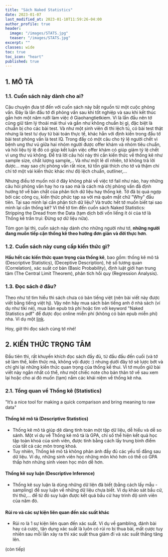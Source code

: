 ```yaml
---
title: "Sách Naked Statistics"
date: 2023-01-07
last_modified_at: 2023-01-10T11:59:26-04:00
author_profile: true
header:
  image: "/images/STATS.jpg"
  teaser: "/images/STATS.jpg"
excerpt: ""
classes: wide
toc: true
toc_icon: "heart"
published: true
---
```


## 1. MÔ TẢ
### 1.1. Cuốn sách này dành cho ai?
Câu chuyện đưa tớ đến với cuốn sách này bắt nguồn từ một cuộc phỏng vấn. Đây là lần đầu tớ đi phỏng vấn sau khi tốt nghiệp và sau khi kết thúc gần hơn một năm rưỡi làm việc ở Giaohangtietkiem. Vì là lần đầu nên tớ cũng giữ tâm lý thoải mái thui và gần như không chuẩn bị gì, đặc biệt là chuẩn bị cho các bài test. Và như một sinh viên đi thi lệch tủ, có bài test thật nhưng là test tư duy từ bài toán thực tế, khác hẳn với định kiến trong đầu tớ bài test phỏng vấn là test IQ. Trong đấy có một câu cho tỷ lệ người chết vì bệnh ung thư vú giữa hai nhóm người được offer khám và nhóm tiêu chuẩn, và hỏi liệu tỷ lệ đó có giúp kết luận việc offer khám có giúp giảm tỷ lệ chết vì ung thư vú không. Để trả lời câu hỏi này thì cần kiến thức về thống kê như sample size, chất lượng sample,.. Và như một lẽ dĩ nhiên, tớ không trả lời được... may sao chị phỏng vấn rất nice, từ tốn giải thích cho tớ và thậm chí chỉ tớ một vài kiến thức khác như độ lệch chuẩn, outliner,... 

Nhưng điều tớ muốn nói ở đây không phải về việc tớ fail như nào, hay những câu hỏi phỏng vấn hay ho ra sao mà là cách mà chị phỏng vấn đã định hướng tớ về bản chất của phân tích dữ liệu hay thống kê. Tớ đã bị quá ngợp bởi các công cụ, kiến thức phức tạp xa vời mà quên mất chữ "Why" đầu tiên. Tại sao mình lại cần phân tích dữ liệu? Và trước hết tớ muốn biết tại sao mình lại cần thống kê? Vì thế tớ tìm đến cuốn sách Naked Statistics: Stripping the Dread from the Data (tạm dịch bởi vốn liếng ít ỏi của tớ là Thống kê trần trụi: Đừng sợ dữ liệu nữa).

Tóm gọn lại thì, cuốn sách này dành cho những người như tớ, **những người đang muốn tiếp cận thống kê theo hướng đơn giản và đời thực hơn**. 

### 1.2. Cuốn sách này cung cấp kiến thức gì?
**Hầu hết các kiến thức quan trọng của thống kê**, bao gồm: thống kê mô tả (Descriptive Statistics), (Deceptive Description), hệ số tương quan (Correlation), xác suất cơ bản (Basic Probability), định luật giới hạn trung tâm (The Central Limit Theorem), phân tích hồi quy (Regression Analysis).

### 1.3. Đọc sách ở đâu?
Theo như tớ tìm hiểu thì sách chưa có bản tiếng việt (nên bài viết này được viết bằng tiếng việt hj). Vậy nên hãy mua sách bản tiếng anh ở nhà sách (ví dụ như tiki nè), mua bản epub trả phí hoặc tìm với keyword "Naked Statistics pdf" để được đọc online miễn phí (không có bản epub miễn phí) nha. Ví dụ một [link](https://media.oiipdf.com/pdf/9b324d85-3b79-4dc1-b7b2-898f1cc64d45.pdf).

Hoy, giờ thì đọc sách cùng tớ nhé!

## 2. KIẾN THỨC TRỌNG TÂM
Đầu tiên thì, rất khuyến khích đọc sách đầy đủ, từ đầu đầu đến cuối (và tớ sẽ làm thế, kiến thức mà, không vội được :) nhưng dưới đây tớ sẽ lược bớt và chỉ ghi lại những kiến thức quan trọng của thống kế thui. Vì tớ muốn giữ bài viết này ngắn nhất có thể, như một chiếc note cho bản thân tớ về sau xem lại hoặc cho ai đó muốn (tạm) nắm các khái niệm về thống kê nha.

### 2.1. Tổng quan về Thống kê (Statistics)
"It’s a nice tool for making a quick comparison and bring meaning to raw data"

#### Thống kê mô tả (Descriptive Statistics)
- Thống kê mô tả giúp dẽ dàng tính toán một tập dữ liệu, dễ hiểu và dễ so sánh. Một ví dụ về Thống kê mô tả là GPA, chỉ số thể hiện kết quả học tập toàn khoá của sinh viên, được tính bằng cách lấy trung bình điểm của tất cả các môn trong khoá.
- Tuy nhiên, Thống kê mô tả không phản ánh đầy đủ các yếu tố đằng sau dữ liệu. Ví dụ, những sinh viên học những môn khó hơn có thể có GPA thấp hơn nhứng sinh vieen học môn dễ hơn.

#### Thống kê suy luận (Descriptive Inference)
- Thống kê suy luận là dùng những dữ liện đã biết (bằng cách lấy mẫu - sampling) để suy luận về những dữ liệu chưa biết. Ví dụ khảo sát bầu cử, thi thử,... để từ đó suy luận được kết quá bầu cử hay trình độ sinh viên của năm đó.

#### Rủi ro và các sự kiện liên quan đến xác suất khác
- Rủi ro là 1 sự kiện liên quan đến xác suất. Ví dụ về gambling, đánh bài hay cá cược, tận dụng xác suất là luôn có rủi ro bị thua bài, mất cược tuy nhiên sau mỗi lần xảy ra thì xác suất thua giảm đi và xác suất thắng tăng lên.

<!-- #### Suy đoán các mối liên hệ đằng sau dữ liệu
- 

#### Suy đoán các mối liên hệ đằng sau các biến dữ liệu
- 

#### Suy đoán các mối liên hệ đằng sau các biến dữ liệu -->







<!-- ### 2.2. Thống kê mô tả (Descriptive Statistics) -->

(còn tiếp)

<!-- ## 3. HYPOTHESIS TESTING FOR ONE SAMPLE
### 3.1. Some term
- Confidence Intervals:
<p align = 'center'>
  <img src = "https://conversionsciences.com/wp-content/uploads/2016/09/confidence-interval-example.webp">
<p/>
- Margin of Errors:
<p align = 'center'>
  <img src = "https://conversionsciences.com/wp-content/uploads/2016/09/confidence-interval-example.webp">
<p/>
- Regression toward the mean is “the phenomenon that if a variable is extreme on its first measurement, it will tend to be closer to the average on its second measurement.” This ensures that as we continue increasing the sample size and the length of observation, the mean of our observations will get closer and closer to the true mean of the population.
- Null Hypothesis (Ho): a baseline assumption that there is no relationship between two data sets. When a statistical hypothesis test is run, the results either disprove the null hypothesis or they fail to disprove the null hypothesis.
    - Example: When taking AB test, we automatically assume Variation B is NOT a meaningful improvement over Variation A. That is our null hypothesis. Either we disprove it by showing that Variation B’s conversion rate is a statistically significant improvement over Variation A, or we fail to disprove it.
- Statistical Significance: when the p-value < the significance level
    - p-value is the probability of obtaining at least as extreme results given that the null hypothesis is true.
    - significance level (alpha) is the probability of rejecting the null hypothesis given that it is true.
     
### 3.2. Steps
- Step 1. Set up the hypotheses and check conditions
    - Hypothesis Test for One-Sample Proportion
    - Hypothesis Testing for One-Sample Mean
- Step 2. Decide on the significance level, alpha
- Step 3. Calculate the test statistic
Hypothesis Test for One-Sample Proportion
Hypothesis Testing for One-Sample Mean
- Step 4. Calculate probability value (p-value)
    - Hypothesis Test for One-Sample Proportion
    - Hypothesis Testing for One-Sample Mean
Z-table for Proportion
T-table for Mean
- Step 5. Make a decision about the null hypothesis

## 3. SOURCES
1. [STAT 500: Applied Statistics](https://online.stat.psu.edu/stat500/)
2. [A/B Testing Statistics](https://conversionsciences.com/ab-testing-statistics/#:~:text=An%20AB%20test%20is%20an,statistically%20significant%20relationship%20or%20not)
 -->
